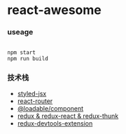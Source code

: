 # react-awesome

### useage
```

npm start
npm run build
```

### 技术栈
* [styled-jsx](https://www.npmjs.com/package/styled-jsx)
* [react-router](https://reacttraining.com/react-router/web/guides/quick-start) 
* [@loadable/component](https://reacttraining.com/react-router/web/guides/code-splitting)
* [redux & redux-react & redux-thunk](http://cn.redux.js.org/docs/react-redux/api.html)
* [redux-devtools-extension](https://github.com/zalmoxisus/redux-devtools-extension#usage)
